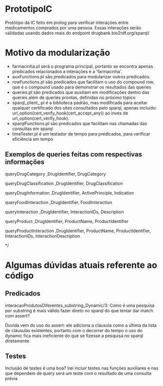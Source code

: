 # PrototipoIC
Protótipo da IC feito em prolog para verificar interações entre medicamentos comprados por uma pessoa. Essas interações serão válidadas usando dados reais do endpoint drugbank.bio2rdf.org/sparql/

# Motivo da modularização
* farmacinha.pl será o programa principal, portanto se encontra apenas predicados relacionados a interações e a 'farmacinha'.
* auxFunctions.pl são predicados para modularizar outros predicados.
* rowFunctions.pl são predicados que facilitam o uso do compound row, que é o compound usado para demonstrar os resultados das queries
* queries.pl são predicados que auxiliam em modificações dentro das queries além de queries prontas, definidas no próximo tópico
* sparql_client_.pl é a biblioteca padrão, mas modificada para aceitar qualquer certificado dos sites consultados pelo sparql, apenas incluido: url_option(cert_verify_hook(cert_accept_any)) ao invés de url_option(cert_verify_hook).
* sparqlFunctions.pl são predicados que facilitam nas chamadas das consultas em sparql
* timeTester.pl é um testador de tempo para predicados, para verificar eficiência em tempo

## Exemplos de queries feitas com respectivas informações
queryDrugCategory               ,DrugIdentifier, DrugCategory

queryDrugClassification         ,DrugIdentifier, DrugClassification

queryDrugInformation            ,DrugIdentifier, ActivePrinciple, Indication

queryFoodInteraction            ,DrugIdentifier, FoodInteraction

queryInteraction                ,DrugIdentifier, InteractionIDs, Description

queryProduct                    ,DrugIdentifier, ProductName, ProductIdentifier

queryProductInteraction         ,DrugIdentifier, ProductName, ProductIdentifier, InteractionIDs, InteractionDescription

*/


# Algumas dúvidas atuais referente ao código

## Predicados
interacaoProdutosDiferentes_substring_Dynamic/3:  Como é uma pesquisa por substring é mais válido fazer direto no sparql do que tentar dar match com assert?

Duvida vem do uso do assert: ele adiciona a cláusula como a última da lista de cláusulas existentes, portanto com o decorrer do tempo o uso do dynamic fica mais ineficiente do que se fizesse a pesquisa no sparql diretamente
        
## Testes
Inclusão de testes é uma boa? Irei incluir testes nas funções auxiliares e nas que dependem de query será um teste com o resultado de uma consulta prévia